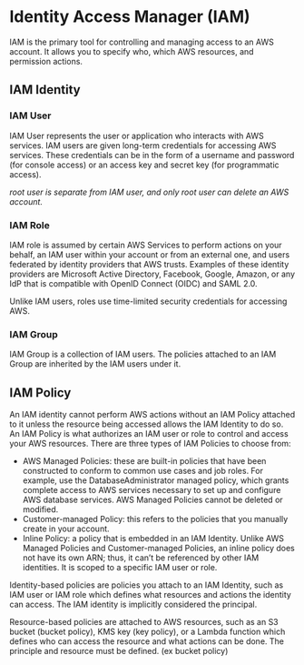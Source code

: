 # Identity Access Manager (IAM)

IAM is the primary tool for controlling and managing access to an AWS account. It allows you to specify who, which AWS resources, and permission actions.

## IAM Identity

### IAM User

IAM User represents the user or application who interacts with AWS services. IAM users are given long-term credentials for accessing AWS services. These credentials can be in the form of a username and password (for console access) or an access key and secret key (for programmatic access).

_root user is separate from IAM user, and only root user can delete an AWS account._

### IAM Role

IAM role is assumed by certain AWS Services to perform actions on your behalf, an IAM user within your account or from an external one, and users federated by identity providers that AWS trusts. Examples of these identity providers are Microsoft Active Directory, Facebook, Google, Amazon, or any IdP that is compatible with OpenID Connect (OIDC) and SAML 2.0.

Unlike IAM users, roles use time-limited security credentials for accessing AWS.

### IAM Group

IAM Group is a collection of IAM users. The policies attached to an IAM Group are inherited by the IAM users under it.

## IAM Policy

An IAM identity cannot perform AWS actions without an IAM Policy attached to it unless the resource being accessed allows the IAM Identity to do so. An IAM Policy is what authorizes an IAM user or role to control and access your AWS resources. There are three types of IAM Policies to choose from:

- AWS Managed Policies: these are built-in policies that have been constructed to conform to common use cases and job roles. For example, use the DatabaseAdministrator managed policy, which grants complete access to AWS services necessary to set up and configure AWS database services. AWS Managed Policies cannot be deleted or modified.
- Customer-managed Policy: this refers to the policies that you manually create in your account.
- Inline Policy: a policy that is embedded in an IAM Identity. Unlike AWS Managed Policies and Customer-managed Policies, an inline policy does not have its own ARN; thus, it can’t be referenced by other IAM identities. It is scoped to a specific IAM user or role.

Identity-based policies are policies you attach to an IAM Identity, such as IAM user or IAM role which defines what resources and actions the identity can access. The IAM identity is implicitly considered the principal.

Resource-based policies are attached to AWS resources, such as an S3 bucket (bucket policy), KMS key (key policy), or a Lambda function which defines who can access the resource and what actions can be done. The principle and resource must be defined. (ex bucket policy)
